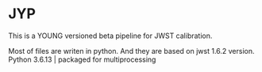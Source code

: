 # JYP
This is a YOUNG versioned beta pipeline for JWST calibration.

Most of files are writen in python.
And they are based on jwst 1.6.2 version.
Python 3.6.13 | packaged for multiprocessing
